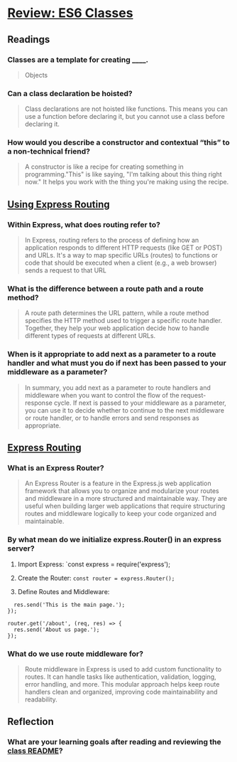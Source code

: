 # [Review: ES6 Classes](https://developer.mozilla.org/en-US/docs/Web/JavaScript/Reference/Classes)

## Readings

### Classes are a template for creating ____.

> Objects

### Can a class declaration be hoisted?

> Class declarations are not hoisted like functions. This means you can use a function before declaring it, but you cannot use a class before declaring it.

### How would you describe a constructor and contextual “this” to a non-technical friend?

> A constructor is like a recipe for creating something in programming."This" is like saying, "I'm talking about this thing right now." It helps you work with the thing you're making using the recipe.

## [Using Express Routing](https://expressjs.com/en/guide/routing.html)

### Within Express, what does routing refer to?

> In Express, routing refers to the process of defining how an application responds to different HTTP requests (like GET or POST) and URLs. It's a way to map specific URLs (routes) to functions or code that should be executed when a client (e.g., a web browser) sends a request to that URL

### What is the difference between a route path and a route method?

> A route path determines the URL pattern, while a route method specifies the HTTP method used to trigger a specific route handler. Together, they help your web application decide how to handle different types of requests at different URLs.

### When is it appropriate to add next as a parameter to a route handler and what must you do if next has been passed to your middleware as a parameter?

> In summary, you add next as a parameter to route handlers and middleware when you want to control the flow of the request-response cycle. If next is passed to your middleware as a parameter, you can use it to decide whether to continue to the next middleware or route handler, or to handle errors and send responses as appropriate.

## [Express Routing](https://scotch.io/tutorials/learn-to-use-the-new-router-in-expressjs-4)

### What is an Express Router?

> An Express Router is a feature in the Express.js web application framework that allows you to organize and modularize your routes and middleware in a more structured and maintainable way. They are useful when building larger web applications that require structuring routes and middleware logically to keep your code organized and maintainable.

### By what mean do we initialize express.Router() in an express server?

1. Import Express: `const express = require('express');

2. Create the Router: `const router = express.Router();`

3. Define Routes and Middleware: 

```router.get('/', (req, res) => {
  res.send('This is the main page.');
});

router.get('/about', (req, res) => {
  res.send('About us page.');
});
```

### What do we use route middleware for?

> Route middleware in Express is used to add custom functionality to routes. It can handle tasks like authentication, validation, logging, error handling, and more. This modular approach helps keep route handlers clean and organized, improving code maintainability and readability.

## Reflection

### What are your learning goals after reading and reviewing the [class README](https://codefellows.github.io/code-401-javascript-guide/curriculum/class-03/)?
